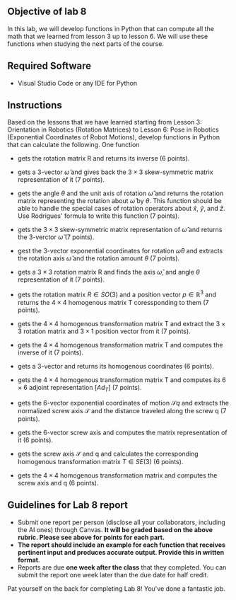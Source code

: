 ## Objective of lab 8

In this lab, we will develop functions in Python that can compute all the math that we learned from lesson 3 up to lesson 6. We will use these functions when studying the next parts of the course. 

## Required Software

- Visual Studio Code or any IDE for Python

## Instructions

Based on the lessons that we have learned starting from Lesson 3: Orientation in Robotics (Rotation Matrices) to Lesson 6: Pose in Robotics (Exponential Coordinates of Robot Motions), develop functions in Python that can calculate the following. One function

- gets the rotation matrix R and returns its inverse (6 points). 

- gets a 3-vector $`\hat{\omega}`$ and gives back the $`3 \times 3`$ skew-symmetric matrix representation of it (7 points). 

- gets the angle $`\theta`$ and the unit axis of rotation $`\hat{\omega}`$ and returns the rotation matrix representing the rotation about $`\hat{\omega}`$ by $`\theta`$. This function should be able to handle the special cases of rotation operators about $`\hat{x}`$, $`\hat{y}`$, and $`\hat{z}`$. Use Rodrigues' formula to write this function (7 points). 

- gets the $`3 \times 3`$ skew-symmetric matrix representation of $`\hat{\omega}`$ and returns the 3-verctor $`\hat{\omega}`$ (7 points). 

- gest the 3-vector exponential coordinates for rotation $`\hat{\omega}\theta`$ and extracts the rotation axis $`\hat{\omega}`$ and the rotation amount $`\theta`$ (7 points).

- gets a $`3 \times 3`$ rotation matrix R and finds the axis $`\hat{\omega}`$, and angle $`\theta`$ representation of it (7 points). 

- gets the rotation matrix $`R \in SO(3)`$ and a position vector $`p \in \mathbb{R}^3`$ and returns the $`4 \times 4`$ homogenous matrix T coressponding to them (7 points). 

- gets the $`4 \times 4`$ homogenous transformation matrix T and extract the $`3 \times 3`$ rotation matrix and $`3 \times 1`$  position vector from it (7 points).

- gets the $`4 \times 4`$ homogenous transformation matrix T and computes the inverse of it (7 points). 

- gets a 3-vector and returns its homogenous coordinates (6 points).

- gets the $`4 \times 4`$ homogenous transformation matrix T and computes its $`6 \times 6`$ adjoint representation $`[Ad_{T}]`$ (7 points). 

- gets the 6-vector exponential coordinates of motion $`\mathcal{S}q`$ and extracts the normalized screw axis $`\mathcal{S}`$ and the distance traveled along the screw q (7 points). 

- gets the 6-vector screw axis and computes the matrix representation of it (6 points). 

- gets the screw axis $`\mathcal{S}`$ and q and calculates the corresponding homogenous transformation matrix $`T \in SE(3)`$ (6 points). 

- gets the $`4 \times 4`$ homogenous transformation matrix and computes the screw axis and q (6 points). 

## Guidelines for Lab 8 report

- Submit one report per person (disclose all your collaborators, including the AI ones) through Canvas. **It will be graded based on the above rubric. Please see above for points for each part.** 
- **The report should include an example for each function that receives pertinent input and produces accurate output. Provide this in written format**. 
- Reports are due **one week after the class** that they completed. You can submit the report one week later than the due date for half credit.

Pat yourself on the back for completing Lab 8! You've done a fantastic job.